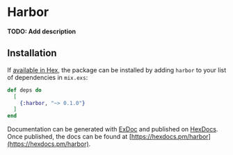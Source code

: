# Harbor

**TODO: Add description**

## Installation

If [available in Hex](https://hex.pm/docs/publish), the package can be installed
by adding `harbor` to your list of dependencies in `mix.exs`:

```elixir
def deps do
  [
    {:harbor, "~> 0.1.0"}
  ]
end
```

Documentation can be generated with [ExDoc](https://github.com/elixir-lang/ex_doc)
and published on [HexDocs](https://hexdocs.pm). Once published, the docs can
be found at [https://hexdocs.pm/harbor](https://hexdocs.pm/harbor).


